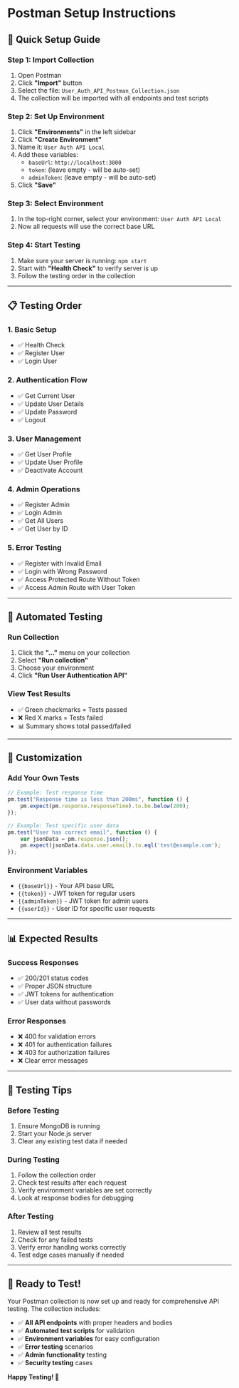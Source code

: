 # Postman Setup Instructions

## 🚀 **Quick Setup Guide**

### **Step 1: Import Collection**
1. Open Postman
2. Click **"Import"** button
3. Select the file: `User_Auth_API_Postman_Collection.json`
4. The collection will be imported with all endpoints and test scripts

### **Step 2: Set Up Environment**
1. Click **"Environments"** in the left sidebar
2. Click **"Create Environment"**
3. Name it: `User Auth API Local`
4. Add these variables:
   - `baseUrl`: `http://localhost:3000`
   - `token`: (leave empty - will be auto-set)
   - `adminToken`: (leave empty - will be auto-set)
5. Click **"Save"**

### **Step 3: Select Environment**
1. In the top-right corner, select your environment: `User Auth API Local`
2. Now all requests will use the correct base URL

### **Step 4: Start Testing**
1. Make sure your server is running: `npm start`
2. Start with **"Health Check"** to verify server is up
3. Follow the testing order in the collection

---

## 📋 **Testing Order**

### **1. Basic Setup**
- ✅ Health Check
- ✅ Register User
- ✅ Login User

### **2. Authentication Flow**
- ✅ Get Current User
- ✅ Update User Details
- ✅ Update Password
- ✅ Logout

### **3. User Management**
- ✅ Get User Profile
- ✅ Update User Profile
- ✅ Deactivate Account

### **4. Admin Operations**
- ✅ Register Admin
- ✅ Login Admin
- ✅ Get All Users
- ✅ Get User by ID

### **5. Error Testing**
- ✅ Register with Invalid Email
- ✅ Login with Wrong Password
- ✅ Access Protected Route Without Token
- ✅ Access Admin Route with User Token

---

## 🧪 **Automated Testing**

### **Run Collection**
1. Click the **"..."** menu on your collection
2. Select **"Run collection"**
3. Choose your environment
4. Click **"Run User Authentication API"**

### **View Test Results**
- ✅ Green checkmarks = Tests passed
- ❌ Red X marks = Tests failed
- 📊 Summary shows total passed/failed

---

## 🔧 **Customization**

### **Add Your Own Tests**
```javascript
// Example: Test response time
pm.test("Response time is less than 200ms", function () {
    pm.expect(pm.response.responseTime).to.be.below(200);
});

// Example: Test specific user data
pm.test("User has correct email", function () {
    var jsonData = pm.response.json();
    pm.expect(jsonData.data.user.email).to.eql('test@example.com');
});
```

### **Environment Variables**
- `{{baseUrl}}` - Your API base URL
- `{{token}}` - JWT token for regular users
- `{{adminToken}}` - JWT token for admin users
- `{{userId}}` - User ID for specific user requests

---

## 📊 **Expected Results**

### **Success Responses**
- ✅ 200/201 status codes
- ✅ Proper JSON structure
- ✅ JWT tokens for authentication
- ✅ User data without passwords

### **Error Responses**
- ❌ 400 for validation errors
- ❌ 401 for authentication failures
- ❌ 403 for authorization failures
- ❌ Clear error messages

---

## 🎯 **Testing Tips**

### **Before Testing**
1. Ensure MongoDB is running
2. Start your Node.js server
3. Clear any existing test data if needed

### **During Testing**
1. Follow the collection order
2. Check test results after each request
3. Verify environment variables are set correctly
4. Look at response bodies for debugging

### **After Testing**
1. Review all test results
2. Check for any failed tests
3. Verify error handling works correctly
4. Test edge cases manually if needed

---

## 🚀 **Ready to Test!**

Your Postman collection is now set up and ready for comprehensive API testing. The collection includes:

- ✅ **All API endpoints** with proper headers and bodies
- ✅ **Automated test scripts** for validation
- ✅ **Environment variables** for easy configuration
- ✅ **Error testing** scenarios
- ✅ **Admin functionality** testing
- ✅ **Security testing** cases

**Happy Testing! 🎉** 
